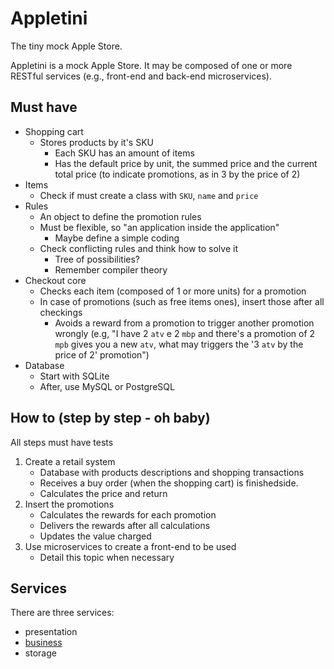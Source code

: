 # Appletini

The tiny mock Apple Store.

Appletini is a mock Apple Store. It may be composed of one or more RESTful services (e.g., front-end and back-end microservices).

## Must have

- Shopping cart
    - Stores products by it's SKU
        - Each SKU has an amount of items
        - Has the default price by unit, the summed price and the current total price (to indicate promotions, as in 3 by the price of 2)
- Items
    - Check if must create a class with `SKU`, `name` and `price`
- Rules
    - An object to define the promotion rules
    - Must be flexible, so "an application inside the application"
        - Maybe define a simple coding
    - Check conflicting rules and think how to solve it
        - Tree of possibilities?
        - Remember compiler theory
- Checkout core
    - Checks each item (composed of 1 or more units) for a promotion
    - In case of promotions (such as free items ones), insert those after all checkings
        - Avoids a reward from a promotion to trigger another promotion wrongly (e.g, "I have 2 `atv` e 2 `mbp` and there's a promotion of 2 `mpb` gives you a new `atv`, what may triggers the '3 `atv` by the price of 2' promotion")
- Database
    - Start with SQLite
    - After, use MySQL or PostgreSQL

## How to (step by step - oh baby)

All steps must have tests

1. Create a retail system
    - Database with products descriptions and shopping transactions
    - Receives a buy order (when the shopping cart) is finishedside.
    - Calculates the price and return
2. Insert the promotions
    - Calculates the rewards for each promotion
    - Delivers the rewards after all calculations
    - Updates the value charged
3. Use microservices to create a front-end to be used
    - Detail this topic when necessary

## Services

There are three services:

- presentation
- [business](./services/business/README.md)
- storage
